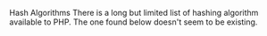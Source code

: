 Hash Algorithms
There is a long but limited list of hashing algorithm available to PHP. The one found below doesn't seem to be existing.